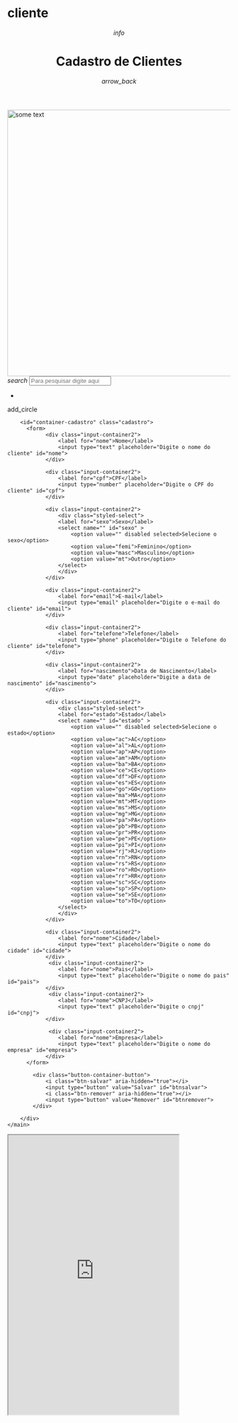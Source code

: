 # cliente
<div id="app"></div>

<head>
    <meta charset="UTF-8" />
    <title></title>
    <link href='https://fonts.googleapis.com/css?family=Open Sans' rel='stylesheet'>
    <link rel="stylesheet" type="text/css" href="estilo.css">
    <link rel="stylesheet" href="https://fonts.googleapis.com/icon?family=Material+Icons">
</head>

<body onload="carregar()">
    <header>
        <div class="barra">
            <i class="material-icons mysize" id="info">info</i>
            <h1>Cadastro de Clientes</h1>
            <i class="material-icons mysize2" id="voltar">arrow_back</i>
        </div>
    </header>
<img src="https://senaigoias.com.br/repositoriosites/repositorio/senai/editor/Image/vestibular20/imagens_curso_desenvolvimento_sistema.jpg" alt="some text" width=600 height=>
    <main>
        <div class="home">  
            <form>
                <div class="input-container">
                  <div class="container-pesquisar">
                    <i class="material-icons" id="search">search</i>
                    <input id="pesquisar" type="text" placeholder="Para pesquisar digite aqui"/>
                  </div>
                    <ul id="load">
                            <li></li>
                    </ul>
                </div>
            </form>
            <div class="float">
                    <a class="material-icons" id="add">add_circle</a>
            </div>
        </div>
           
        <id="container-cadastro" class="cadastro">
          <form>
                <div class="input-container2">
                    <label for="nome">Nome</label>
                    <input type="text" placeholder="Digite o nome do cliente" id="nome">
                </div>
                  
                <div class="input-container2">
                    <label for="cpf">CPF</label>
                    <input type="number" placeholder="Digite o CPF do cliente" id="cpf">
                </div>
                    
                <div class="input-container2">
                    <div class="styled-select">
                    <label for="sexo">Sexo</label>
                    <select name="" id="sexo" >
                        <option value="" disabled selected>Selecione o sexo</option>
                        <option value="femi">Feminino</option>
                        <option value="masc">Masculino</option>
                        <option value="mt">Outro</option>
                    </select>
                    </div>
                </div>
                    
                <div class="input-container2">
                    <label for="email">E-mail</label>
                    <input type="email" placeholder="Digite o e-mail do cliente" id="email">
                </div>

                <div class="input-container2">
                    <label for="telefone">Telefone</label>
                    <input type="phone" placeholder="Digite o Telefone do cliente" id="telefone">
                </div>
                  
                <div class="input-container2">
                    <label for="nascimento">Data de Nascimento</label>
                    <input type="date" placeholder="Digite a data de nascimento" id="nascimento">
                </div>

                <div class="input-container2">
                    <div class="styled-select">
                    <label for="estado">Estado</label>
                    <select name="" id="estado" >
                        <option value="" disabled selected>Selecione o estado</option>
                        <option value="ac">AC</option>
                        <option value="al">AL</option>
                        <option value="ap">AP</option>
                        <option value="am">AM</option>
                        <option value="ba">BA</option>
                        <option value="ce">CE</option>
                        <option value="df">DF</option>
                        <option value="es">ES</option>
                        <option value="go">GO</option>
                        <option value="ma">MA</option>
                        <option value="mt">MT</option>
                        <option value="ms">MS</option>
                        <option value="mg">MG</option>
                        <option value="pa">PA</option>
                        <option value="pb">PB</option>
                        <option value="pr">PR</option>
                        <option value="pe">PE</option>
                        <option value="pi">PI</option>
                        <option value="rj">RJ</option>
                        <option value="rn">RN</option>
                        <option value="rs">RS</option>
                        <option value="ro">RO</option>
                        <option value="rr">RR</option>
                        <option value="sc">SC</option>
                        <option value="sp">SP</option>
                        <option value="se">SE</option>
                        <option value="to">TO</option>
                    </select>
                    </div>
                </div>
          
                <div class="input-container2">
                    <label for="nome">Cidade</label>
                    <input type="text" placeholder="Digite o nome do cidade" id="cidade">
                </div>
                 <div class="input-container2">
                    <label for="nome">Pais</label>
                    <input type="text" placeholder="Digite o nome do pais" id="pais">
                </div>
                 <div class="input-container2">
                    <label for="nome">CNPJ</label>
                    <input type="text" placeholder="Digite o cnpj" id="cnpj">
                </div>
                
                 <div class="input-container2">
                    <label for="nome">Empresa</label>
                    <input type="text" placeholder="Digite o nome do empresa" id="empresa">
                </div>
          </form>
          
            <div class="button-container-button">
                <i class="btn-salvar" aria-hidden="true"></i>
                <input type="button" value="Salvar" id="btnsalvar">
                <i class="btn-remover" aria-hidden="true"></i>
                <input type="button" value="Remover" id="btnremover">
            </div>
              
        </div>
    </main>

<script type="text/javascript" src="javascript.js"></script>  
<iframe name="imc" width="385" height="630" src="https://indicedemassacorporal.com/calculadora-imc.html" scrolling="no" frameborder="1" marginwidth="0" marginheight="0"></iframe>
 
